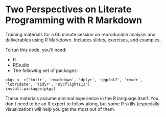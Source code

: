 # Two Perspectives on Literate Programming with R Markdown

Training materials for a 60 minute session on reproducible analysis and deliverables using R Markdown. Includes slides, exercises, and examples. 

To run this code, you'll need: 

- R
- RStudio
- The following set of packages:

```{r}
pkgs <- c('knitr', 'rmarkdown', 'dplyr', 'ggplot2', 'readr', 'lubridate', 'tidyr', 'nycflights13')
install.packages(pkgs)
```

These materials assume minimal experience in the R language itself. You don't need to be an R expert to follow along, but some R skills (especially visualization) will help you get the most out of them. 